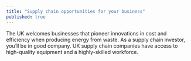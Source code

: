 ```yaml
---
title: "Supply chain opportunities for your business"
published: true
---
```

The UK welcomes businesses that pioneer innovations in cost and efficiency when producing energy from waste. As a supply chain investor, you’ll be in good company. UK supply chain companies have access to high-quality equipment and a highly-skilled workforce.

